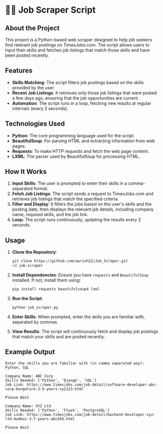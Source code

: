 # 🕵️‍♂️ Job Scraper Script

## About the Project

This project is a Python-based web scraper designed to help job seekers find relevant job postings on TimesJobs.com. The script allows users to input their skills and fetches job listings that match those skills and have been posted recently.

## Features

- **Skills Matching**: The script filters job postings based on the skills provided by the user.
- **Recent Job Listings**: It retrieves only those job listings that were posted a few days ago, ensuring that the job opportunities are current.
- **Automation**: The script runs in a loop, fetching new results at regular intervals (every 2 seconds).

## Technologies Used

- **Python**: The core programming language used for the script.
- **BeautifulSoup**: For parsing HTML and extracting information from web pages.
- **Requests**: To make HTTP requests and fetch the web page content.
- **LXML**: The parser used by BeautifulSoup for processing HTML.

## How It Works

1. **Input Skills**: The user is prompted to enter their skills in a comma-separated format.
2. **Fetch Job Listings**: The script sends a request to TimesJobs.com and retrieves job listings that match the specified criteria.
3. **Filter and Display**: It filters the jobs based on the user's skills and the posting date, then displays the relevant job details, including company name, required skills, and the job link.
4. **Loop**: The script runs continuously, updating the results every 2 seconds.

## Usage

1. **Clone the Repository**: 
    ```bash
    git clone https://github.com/aarish22/Job_Scraper.git
    cd job-scraper
    ```

2. **Install Dependencies**:
    Ensure you have `requests` and `BeautifulSoup` installed. If not, install them using:
    ```bash
    pip install requests beautifulsoup4 lxml
    ```

3. **Run the Script**:
    ```bash
    python job_scraper.py
    ```

4. **Enter Skills**:
    When prompted, enter the skills you are familiar with, separated by commas.

5. **View Results**:
    The script will continuously fetch and display job postings that match your skills and are posted recently.

## Example Output

```plaintext
Enter the skills you are familiar with (in comma separated way): Python, SQL

Company Name: ABC Corp
Skills Needed: ['Python', 'Django', 'SQL']
Job Link: https://www.timesjobs.com/job-detail/software-developer-abc-corp-bangalore-2-5-years-xyz123.html

Please Wait

Company Name: XYZ Ltd
Skills Needed: ['Python', 'Flask', 'PostgreSQL']
Job Link: https://www.timesjobs.com/job-detail/backend-developer-xyz-ltd-mumbai-3-7-years-abc456.html

Please Wait
